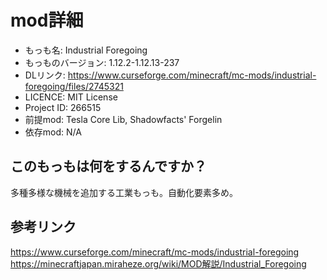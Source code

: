 # mod詳細

- もっも名: Industrial Foregoing
- もっものバージョン: 1.12.2-1.12.13-237
- DLリンク: https://www.curseforge.com/minecraft/mc-mods/industrial-foregoing/files/2745321
- LICENCE: MIT License
- Project ID: 266515
- 前提mod: Tesla Core Lib, Shadowfacts' Forgelin
- 依存mod: N/A

## このもっもは何をするんですか？
多種多様な機械を追加する工業もっも。自動化要素多め。

## 参考リンク
https://www.curseforge.com/minecraft/mc-mods/industrial-foregoing<br>
https://minecraftjapan.miraheze.org/wiki/MOD解説/Industrial_Foregoing
